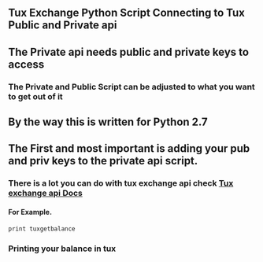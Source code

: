 ## Tux Exchange Python Script Connecting to Tux Public and Private api

## The Private api needs public and private keys to access

### The Private and Public Script can be adjusted to what you want to get out of it 

## By the way this is written for Python 2.7

## The First and most important is adding your pub and priv keys to the private api script.

### There is a lot you can do with tux exchange api check [Tux exchange api Docs](https://tuxexchange.com/docs)

#### For Example.

```
print tuxgetbalance
```
### Printing your balance in tux 



